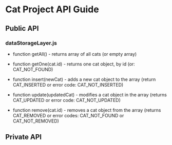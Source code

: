 # Cat Project API Guide

## Public API

### dataStorageLayer.js

* function getAll()  -  returns array of all cats (or empty array)

* function getOne(cat.id)  - returns one cat object, by id (or: CAT_NOT_FOUND)

* function insert(newCat) - adds a new cat object to the array (return CAT_INSERTED or error code: CAT_NOT_INSERTED)

* function update(updatedCat)  - modifies a cat object in the array (returns CAT_UPDATED or error code: CAT_NOT_UPDATED)

* function remove(cat.id)  - removes a cat object from the array (returns CAT_REMOVED or error codes: CAT_NOT_FOUND or CAT_NOT_REMOVED)

## Private API